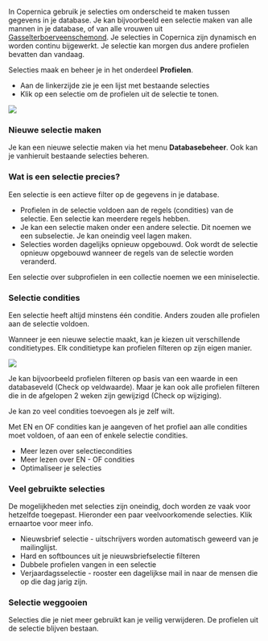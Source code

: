 In Copernica gebruik je selecties om onderscheid te maken tussen
gegevens in je database. Je kan bijvoorbeeld een selectie maken van alle
mannen in je database, of van alle vrouwen uit
[Gasselterboerveenschemond](https://maps.google.nl/maps?q=Gasselterboerveenschemond&hl=en&sll=52.212992,5.27937&sspn=5.379308,9.876709&hnear=Gasselterboerveenschemond,+Aa+en+Hunze,+Drenthe&t=m&z=15).
Je selecties in Copernica zijn dynamisch en worden continu bijgewerkt.
Je selectie kan morgen dus andere profielen bevatten dan vandaag.

Selecties maak en beheer je in het onderdeel **Profielen**.

-   Aan de linkerzijde zie je een lijst met bestaande selecties
-   Klik op een selectie om de profielen uit de selectie te tonen.

![](https://pic.vicinity.nl/127/0/112887/selections-subselection-overview.png)

### Nieuwe selectie maken

Je kan een nieuwe selectie maken via het menu **Databasebeheer**. Ook
kan je vanhieruit bestaande selecties beheren.

### Wat is een selectie precies?

Een selectie is een actieve filter op de gegevens in je database.

-   Profielen in de selectie voldoen aan de regels (condities) van de
    selectie. Een selectie kan meerdere regels hebben.
-   Je kan een selectie maken onder een andere selectie. Dit noemen we
    een subselectie. Je kan oneindig veel lagen maken.
-   Selecties worden dagelijks opnieuw opgebouwd. Ook wordt de selectie
    opnieuw opgebouwd wanneer de regels van de selectie worden
    veranderd.

Een selectie over subprofielen in een collectie noemen we een
miniselectie.

### Selectie condities

Een selectie heeft altijd minstens één conditie. Anders zouden alle
profielen aan de selectie voldoen.

Wanneer je een nieuwe selectie maakt, kan je kiezen uit verschillende
conditietypes. Elk conditietype kan profielen filteren op zijn eigen
manier.

![](https://pic.vicinity.nl/127/0/112903/selection-conditiontypes.png)

Je kan bijvoorbeeld profielen filteren op basis van een waarde in een
databaseveld (Check op veldwaarde). Maar je kan ook alle profielen
filteren die in de afgelopen 2 weken zijn gewijzigd (Check op
wijziging).

Je kan zo veel condities toevoegen als je zelf wilt.

Met EN en OF condities kan je aangeven of het profiel aan alle condities
moet voldoen, of aan een of enkele selectie condities.

-   Meer lezen over selectiecondities
-   Meer lezen over EN - OF condities
-   Optimaliseer je selecties

### Veel gebruikte selecties

De mogelijkheden met selecties zijn oneindig, doch worden ze vaak voor
hetzelfde toegepast. Hieronder een paar veelvoorkomende selecties. Klik
ernaartoe voor meer info.

-   Nieuwsbrief selectie - uitschrijvers worden automatisch geweerd van
    je mailinglijst.
-   Hard en softbounces uit je nieuwsbriefselectie filteren
-   Dubbele profielen vangen in een selectie
-   Verjaardagsselectie - rooster een dagelijkse mail in naar de mensen
    die op die dag jarig zijn.

### Selectie weggooien

Selecties die je niet meer gebruikt kan je veilig verwijderen. De
profielen uit de selectie blijven bestaan.
